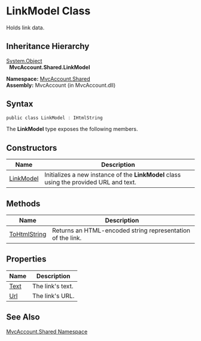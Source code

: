LinkModel Class
===============
Holds link data.


Inheritance Hierarchy
---------------------
[System.Object][1]  
  **MvcAccount.Shared.LinkModel**  

**Namespace:** [MvcAccount.Shared][2]  
**Assembly:** MvcAccount (in MvcAccount.dll)

Syntax
------

```csharp
public class LinkModel : IHtmlString
```

The **LinkModel** type exposes the following members.


Constructors
------------

Name           | Description                                                                            
-------------- | -------------------------------------------------------------------------------------- 
[LinkModel][3] | Initializes a new instance of the **LinkModel** class using the provided URL and text. 


Methods
-------

Name              | Description                                                
----------------- | ---------------------------------------------------------- 
[ToHtmlString][4] | Returns an HTML-encoded string representation of the link. 


Properties
----------

Name      | Description      
--------- | ---------------- 
[Text][5] | The link's text. 
[Url][6]  | The link's URL.  


See Also
--------
[MvcAccount.Shared Namespace][2]  

[1]: http://msdn.microsoft.com/en-us/library/e5kfa45b
[2]: ../README.md
[3]: _ctor.md
[4]: ToHtmlString.md
[5]: Text.md
[6]: Url.md
